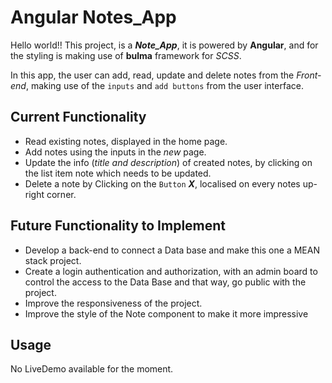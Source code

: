 # Angular Notes_App

Hello world!! This project, is a **_Note_App_**, it is powered by **Angular**, and for the styling is making use of **bulma** framework for _SCSS_.

In this app, the user can add, read, update and delete notes from the _Front-end_, making use of the `inputs` and `add buttons` from the user interface.

## Current Functionality

- Read existing notes, displayed in the home page.
- Add notes using the inputs in the _new_ page.
- Update the info (_title and description_) of created notes, by clicking on the list item note which needs to be updated.
- Delete a note by Clicking on the `Button` **_X_**, localised on every notes up-right corner.

## Future Functionality to Implement

- Develop a back-end to connect a Data base and make this one a MEAN stack project.
- Create a login authentication and authorization, with an admin board to control the access to the Data Base and that way, go public with the project.
- Improve the responsiveness of the project.
- Improve the style of the Note component to make it more impressive

## Usage

No LiveDemo available for the moment.
